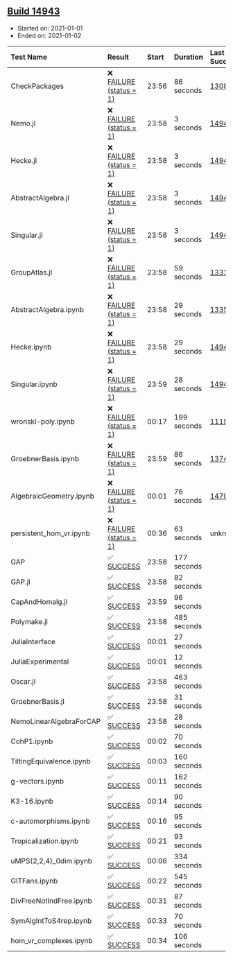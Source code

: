 ## [Build 14943](https://oscarci.mathematik.uni-kl.de/job/oscar/14943/)

* Started on: 2021-01-01
* Ended on: 2021-01-02

| Test Name    | Result | Start | Duration | Last Success | First Failure |
|:-------------|:-------|:------|:---------|:-------------|:--------------|
| CheckPackages | ❌ [FAILURE (status = 1)](https://oscarci.mathematik.uni-kl.de/job/oscar/14943/artifact/logs/build-14943/CheckPackages.log) | 23:56 | 86 seconds | [13085](https://oscarci.mathematik.uni-kl.de/job/oscar/13085/) | [13086](https://oscarci.mathematik.uni-kl.de/job/oscar/13086/) |
| Nemo.jl | ❌ [FAILURE (status = 1)](https://oscarci.mathematik.uni-kl.de/job/oscar/14943/artifact/logs/build-14943/Nemo.jl.log) | 23:58 | 3 seconds | [14940](https://oscarci.mathematik.uni-kl.de/job/oscar/14940/) | [14941](https://oscarci.mathematik.uni-kl.de/job/oscar/14941/) |
| Hecke.jl | ❌ [FAILURE (status = 1)](https://oscarci.mathematik.uni-kl.de/job/oscar/14943/artifact/logs/build-14943/Hecke.jl.log) | 23:58 | 3 seconds | [14940](https://oscarci.mathematik.uni-kl.de/job/oscar/14940/) | [14941](https://oscarci.mathematik.uni-kl.de/job/oscar/14941/) |
| AbstractAlgebra.jl | ❌ [FAILURE (status = 1)](https://oscarci.mathematik.uni-kl.de/job/oscar/14943/artifact/logs/build-14943/AbstractAlgebra.jl.log) | 23:58 | 3 seconds | [14940](https://oscarci.mathematik.uni-kl.de/job/oscar/14940/) | [14941](https://oscarci.mathematik.uni-kl.de/job/oscar/14941/) |
| Singular.jl | ❌ [FAILURE (status = 1)](https://oscarci.mathematik.uni-kl.de/job/oscar/14943/artifact/logs/build-14943/Singular.jl.log) | 23:58 | 3 seconds | [14940](https://oscarci.mathematik.uni-kl.de/job/oscar/14940/) | [14941](https://oscarci.mathematik.uni-kl.de/job/oscar/14941/) |
| GroupAtlas.jl | ❌ [FAILURE (status = 1)](https://oscarci.mathematik.uni-kl.de/job/oscar/14943/artifact/logs/build-14943/GroupAtlas.jl.log) | 23:58 | 59 seconds | [13311](https://oscarci.mathematik.uni-kl.de/job/oscar/13311/) | [13312](https://oscarci.mathematik.uni-kl.de/job/oscar/13312/) |
| AbstractAlgebra.ipynb | ❌ [FAILURE (status = 1)](https://oscarci.mathematik.uni-kl.de/job/oscar/14943/artifact/logs/build-14943/AbstractAlgebra.ipynb.log) | 23:58 | 29 seconds | [13355](https://oscarci.mathematik.uni-kl.de/job/oscar/13355/) | [13356](https://oscarci.mathematik.uni-kl.de/job/oscar/13356/) |
| Hecke.ipynb | ❌ [FAILURE (status = 1)](https://oscarci.mathematik.uni-kl.de/job/oscar/14943/artifact/logs/build-14943/Hecke.ipynb.log) | 23:58 | 29 seconds | [14940](https://oscarci.mathematik.uni-kl.de/job/oscar/14940/) | [14941](https://oscarci.mathematik.uni-kl.de/job/oscar/14941/) |
| Singular.ipynb | ❌ [FAILURE (status = 1)](https://oscarci.mathematik.uni-kl.de/job/oscar/14943/artifact/logs/build-14943/Singular.ipynb.log) | 23:59 | 28 seconds | [14940](https://oscarci.mathematik.uni-kl.de/job/oscar/14940/) | [14941](https://oscarci.mathematik.uni-kl.de/job/oscar/14941/) |
| wronski-poly.ipynb | ❌ [FAILURE (status = 1)](https://oscarci.mathematik.uni-kl.de/job/oscar/14943/artifact/logs/build-14943/wronski-poly.ipynb.log) | 00:17 | 199 seconds | [11192](https://oscarci.mathematik.uni-kl.de/job/oscar/11192/) | [11193](https://oscarci.mathematik.uni-kl.de/job/oscar/11193/) |
| GroebnerBasis.ipynb | ❌ [FAILURE (status = 1)](https://oscarci.mathematik.uni-kl.de/job/oscar/14943/artifact/logs/build-14943/GroebnerBasis.ipynb.log) | 23:59 | 86 seconds | [13748](https://oscarci.mathematik.uni-kl.de/job/oscar/13748/) | [13749](https://oscarci.mathematik.uni-kl.de/job/oscar/13749/) |
| AlgebraicGeometry.ipynb | ❌ [FAILURE (status = 1)](https://oscarci.mathematik.uni-kl.de/job/oscar/14943/artifact/logs/build-14943/AlgebraicGeometry.ipynb.log) | 00:01 | 76 seconds | [14701](https://oscarci.mathematik.uni-kl.de/job/oscar/14701/) | [14702](https://oscarci.mathematik.uni-kl.de/job/oscar/14702/) |
| persistent_hom_vr.ipynb | ❌ [FAILURE (status = 1)](https://oscarci.mathematik.uni-kl.de/job/oscar/14943/artifact/logs/build-14943/persistent_hom_vr.ipynb.log) | 00:36 | 63 seconds | unknown | unknown |
| GAP | ✅ [SUCCESS](https://oscarci.mathematik.uni-kl.de/job/oscar/14943/artifact/logs/build-14943/GAP.log) | 23:58 | 177 seconds |  |  |
| GAP.jl | ✅ [SUCCESS](https://oscarci.mathematik.uni-kl.de/job/oscar/14943/artifact/logs/build-14943/GAP.jl.log) | 23:58 | 82 seconds |  |  |
| CapAndHomalg.jl | ✅ [SUCCESS](https://oscarci.mathematik.uni-kl.de/job/oscar/14943/artifact/logs/build-14943/CapAndHomalg.jl.log) | 23:59 | 96 seconds |  |  |
| Polymake.jl | ✅ [SUCCESS](https://oscarci.mathematik.uni-kl.de/job/oscar/14943/artifact/logs/build-14943/Polymake.jl.log) | 23:58 | 485 seconds |  |  |
| JuliaInterface | ✅ [SUCCESS](https://oscarci.mathematik.uni-kl.de/job/oscar/14943/artifact/logs/build-14943/JuliaInterface.log) | 00:01 | 27 seconds |  |  |
| JuliaExperimental | ✅ [SUCCESS](https://oscarci.mathematik.uni-kl.de/job/oscar/14943/artifact/logs/build-14943/JuliaExperimental.log) | 00:01 | 12 seconds |  |  |
| Oscar.jl | ✅ [SUCCESS](https://oscarci.mathematik.uni-kl.de/job/oscar/14943/artifact/logs/build-14943/Oscar.jl.log) | 23:58 | 463 seconds |  |  |
| GroebnerBasis.jl | ✅ [SUCCESS](https://oscarci.mathematik.uni-kl.de/job/oscar/14943/artifact/logs/build-14943/GroebnerBasis.jl.log) | 23:58 | 31 seconds |  |  |
| NemoLinearAlgebraForCAP | ✅ [SUCCESS](https://oscarci.mathematik.uni-kl.de/job/oscar/14943/artifact/logs/build-14943/NemoLinearAlgebraForCAP.log) | 23:58 | 28 seconds |  |  |
| CohP1.ipynb | ✅ [SUCCESS](https://oscarci.mathematik.uni-kl.de/job/oscar/14943/artifact/logs/build-14943/CohP1.ipynb.log) | 00:02 | 70 seconds |  |  |
| TiltingEquivalence.ipynb | ✅ [SUCCESS](https://oscarci.mathematik.uni-kl.de/job/oscar/14943/artifact/logs/build-14943/TiltingEquivalence.ipynb.log) | 00:03 | 160 seconds |  |  |
| g-vectors.ipynb | ✅ [SUCCESS](https://oscarci.mathematik.uni-kl.de/job/oscar/14943/artifact/logs/build-14943/g-vectors.ipynb.log) | 00:11 | 162 seconds |  |  |
| K3-16.ipynb | ✅ [SUCCESS](https://oscarci.mathematik.uni-kl.de/job/oscar/14943/artifact/logs/build-14943/K3-16.ipynb.log) | 00:14 | 90 seconds |  |  |
| c-automorphisms.ipynb | ✅ [SUCCESS](https://oscarci.mathematik.uni-kl.de/job/oscar/14943/artifact/logs/build-14943/c-automorphisms.ipynb.log) | 00:16 | 95 seconds |  |  |
| Tropicalization.ipynb | ✅ [SUCCESS](https://oscarci.mathematik.uni-kl.de/job/oscar/14943/artifact/logs/build-14943/Tropicalization.ipynb.log) | 00:21 | 93 seconds |  |  |
| uMPS(2,2,4)_0dim.ipynb | ✅ [SUCCESS](https://oscarci.mathematik.uni-kl.de/job/oscar/14943/artifact/logs/build-14943/uMPS-2-2-4-_0dim.ipynb.log) | 00:06 | 334 seconds |  |  |
| GITFans.ipynb | ✅ [SUCCESS](https://oscarci.mathematik.uni-kl.de/job/oscar/14943/artifact/logs/build-14943/GITFans.ipynb.log) | 00:22 | 545 seconds |  |  |
| DivFreeNotIndFree.ipynb | ✅ [SUCCESS](https://oscarci.mathematik.uni-kl.de/job/oscar/14943/artifact/logs/build-14943/DivFreeNotIndFree.ipynb.log) | 00:31 | 87 seconds |  |  |
| SymAlgIntToS4rep.ipynb | ✅ [SUCCESS](https://oscarci.mathematik.uni-kl.de/job/oscar/14943/artifact/logs/build-14943/SymAlgIntToS4rep.ipynb.log) | 00:33 | 70 seconds |  |  |
| hom_vr_complexes.ipynb | ✅ [SUCCESS](https://oscarci.mathematik.uni-kl.de/job/oscar/14943/artifact/logs/build-14943/hom_vr_complexes.ipynb.log) | 00:34 | 106 seconds |  |  |
